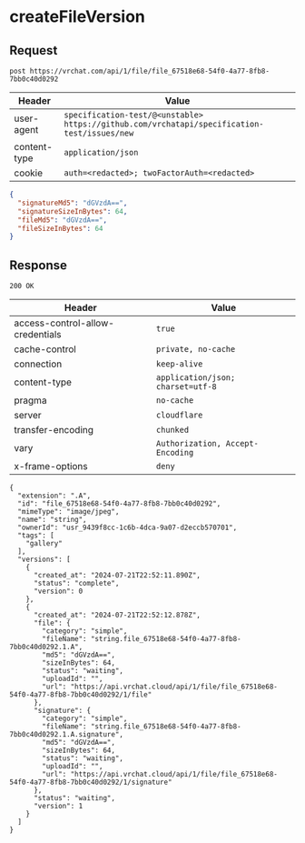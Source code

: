 # createFileVersion

## Request
`post https://vrchat.com/api/1/file/file_67518e68-54f0-4a77-8fb8-7bb0c40d0292`

| Header | Value |
| ------ | ----- |
| user-agent | `specification-test/@<unstable> https://github.com/vrchatapi/specification-test/issues/new` |
| content-type | `application/json` |
| cookie | `auth=<redacted>; twoFactorAuth=<redacted>` |

```json
{
  "signatureMd5": "dGVzdA==",
  "signatureSizeInBytes": 64,
  "fileMd5": "dGVzdA==",
  "fileSizeInBytes": 64
}
```


## Response
`200 OK`

| Header | Value |
| ------ | ----- |
| access-control-allow-credentials | `true` |
| cache-control | `private, no-cache` |
| connection | `keep-alive` |
| content-type | `application/json; charset=utf-8` |
| pragma | `no-cache` |
| server | `cloudflare` |
| transfer-encoding | `chunked` |
| vary | `Authorization, Accept-Encoding` |
| x-frame-options | `deny` |

```jsonc
{
  "extension": ".A",
  "id": "file_67518e68-54f0-4a77-8fb8-7bb0c40d0292",
  "mimeType": "image/jpeg",
  "name": "string",
  "ownerId": "usr_9439f8cc-1c6b-4dca-9a07-d2eccb570701",
  "tags": [
    "gallery"
  ],
  "versions": [
    {
      "created_at": "2024-07-21T22:52:11.890Z",
      "status": "complete",
      "version": 0
    },
    {
      "created_at": "2024-07-21T22:52:12.878Z",
      "file": {
        "category": "simple",
        "fileName": "string.file_67518e68-54f0-4a77-8fb8-7bb0c40d0292.1.A",
        "md5": "dGVzdA==",
        "sizeInBytes": 64,
        "status": "waiting",
        "uploadId": "",
        "url": "https://api.vrchat.cloud/api/1/file/file_67518e68-54f0-4a77-8fb8-7bb0c40d0292/1/file"
      },
      "signature": {
        "category": "simple",
        "fileName": "string.file_67518e68-54f0-4a77-8fb8-7bb0c40d0292.1.A.signature",
        "md5": "dGVzdA==",
        "sizeInBytes": 64,
        "status": "waiting",
        "uploadId": "",
        "url": "https://api.vrchat.cloud/api/1/file/file_67518e68-54f0-4a77-8fb8-7bb0c40d0292/1/signature"
      },
      "status": "waiting",
      "version": 1
    }
  ]
}
```
